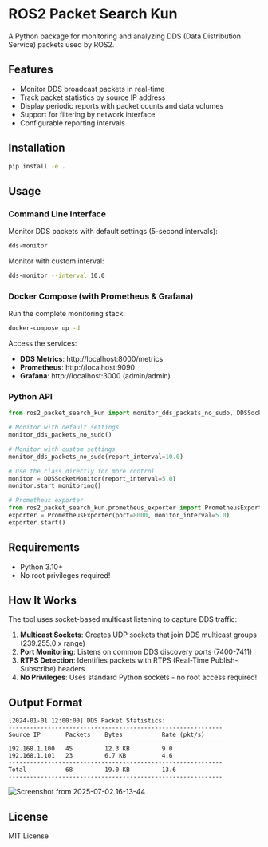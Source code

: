 # ROS2 Packet Search Kun

A Python package for monitoring and analyzing DDS (Data Distribution Service) packets used by ROS2.

## Features

- Monitor DDS broadcast packets in real-time
- Track packet statistics by source IP address
- Display periodic reports with packet counts and data volumes
- Support for filtering by network interface
- Configurable reporting intervals

## Installation

```bash
pip install -e .
```

## Usage

### Command Line Interface

Monitor DDS packets with default settings (5-second intervals):
```bash
dds-monitor
```

Monitor with custom interval:
```bash
dds-monitor --interval 10.0
```

### Docker Compose (with Prometheus & Grafana)

Run the complete monitoring stack:
```bash
docker-compose up -d
```

Access the services:
- **DDS Metrics**: http://localhost:8000/metrics
- **Prometheus**: http://localhost:9090
- **Grafana**: http://localhost:3000 (admin/admin)

### Python API

```python
from ros2_packet_search_kun import monitor_dds_packets_no_sudo, DDSSocketMonitor

# Monitor with default settings
monitor_dds_packets_no_sudo()

# Monitor with custom settings
monitor_dds_packets_no_sudo(report_interval=10.0)

# Use the class directly for more control
monitor = DDSSocketMonitor(report_interval=5.0)
monitor.start_monitoring()

# Prometheus exporter
from ros2_packet_search_kun.prometheus_exporter import PrometheusExporter
exporter = PrometheusExporter(port=8000, monitor_interval=5.0)
exporter.start()
```

## Requirements

- Python 3.10+
- No root privileges required!

## How It Works

The tool uses socket-based multicast listening to capture DDS traffic:

1. **Multicast Sockets**: Creates UDP sockets that join DDS multicast groups (239.255.0.x range)
2. **Port Monitoring**: Listens on common DDS discovery ports (7400-7411)
3. **RTPS Detection**: Identifies packets with RTPS (Real-Time Publish-Subscribe) headers
4. **No Privileges**: Uses standard Python sockets - no root access required!

## Output Format

```
[2024-01-01 12:00:00] DDS Packet Statistics:
------------------------------------------------------------
Source IP       Packets    Bytes           Rate (pkt/s)
------------------------------------------------------------
192.168.1.100   45         12.3 KB         9.0
192.168.1.101   23         6.7 KB          4.6
------------------------------------------------------------
Total           68         19.0 KB         13.6
------------------------------------------------------------
```

![Screenshot from 2025-07-02 16-13-44](https://github.com/user-attachments/assets/ab1fb3a3-7f46-415f-9188-465a5f06ccc2)


## License

MIT License
